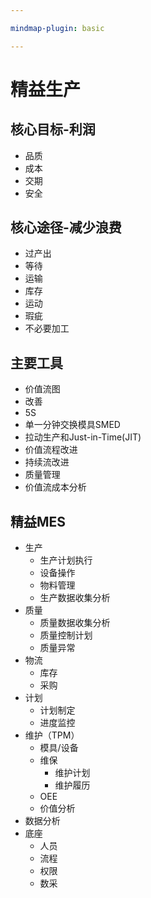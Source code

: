 ```yaml
---

mindmap-plugin: basic

---
```


# 精益生产
## 核心目标-利润
- 品质
- 成本
- 交期
- 安全

## 核心途径-减少浪费
- 过产出
- 等待
- 运输
- 库存
- 运动
- 瑕疵
- 不必要加工

## 主要工具
- 价值流图
- 改善
- 5S
- 单一分钟交换模具SMED
- 拉动生产和Just-in-Time(JIT)
- 价值流程改进
- 持续流改进
- 质量管理
- 价值流成本分析

## 精益MES
- 生产
   - 生产计划执行
   - 设备操作
   - 物料管理
   - 生产数据收集分析
- 质量
   - 质量数据收集分析
   - 质量控制计划
   - 质量异常
- 物流
   - 库存
   - 采购
- 计划
   - 计划制定
   - 进度监控
- 维护（TPM）
   - 模具/设备
   - 维保
      - 维护计划
      - 维护履历
   - OEE
   - 价值分析
- 数据分析
- 底座
   - 人员
   - 流程
   - 权限
   - 数采


